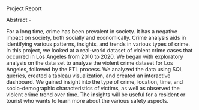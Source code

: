 # 
Project Report 

Abstract - 

For a long time, crime has been prevalent in society. It has a negative impact on society, both socially and economically. Crime analysis aids in identifying various patterns, insights, and trends in various types of crime. In this project, we looked at a real-world dataset of violent crime cases that occurred in Los Angeles from 2010 to 2020. We began with exploratory analysis on the data set to analyze the violent crime dataset for Los Angeles, followed by the ETL process. We analyzed the data using SQL queries, created a tableau visualization, and created an interactive dashboard. We gained insight into the type of crime, location, time, and socio-demographic characteristics of victims, as well as observed the violent crime trend over time. The insights will be useful for a resident or tourist who wants to learn more about the various safety aspects.
